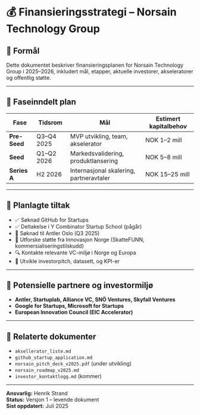 # 💰 Finansieringsstrategi – Norsain Technology Group

## 🎯 Formål
Dette dokumentet beskriver finansieringsplanen for Norsain Technology Group i 2025–2026, inkludert mål, etapper, aktuelle investorer, akseleratorer og offentlig støtte.

---

## 📅 Faseinndelt plan

| Fase | Tidsrom | Mål | Estimert kapitalbehov |
|------|---------|-----|------------------------|
| **Pre-Seed** | Q3–Q4 2025 | MVP utvikling, team, akselerator | NOK 1–2 mill |
| **Seed** | Q1–Q2 2026 | Markedsvalidering, produktlansering | NOK 5–8 mill |
| **Series A** | H2 2026 | Internasjonal skalering, partneravtaler | NOK 15–25 mill |

---

## 🏁 Planlagte tiltak

- ✅ Søknad GitHub for Startups
- ✅ Deltakelse i Y Combinator Startup School (pågår)
- 🔄 Søknad til Antler Oslo (Q3 2025)
- 🔄 Utforske støtte fra Innovasjon Norge (SkatteFUNN, kommersialiseringstilskudd)
- 🔍 Kontakte relevante VC-miljø i Norge og Europa
- 📑 Utvikle investorpitch, datasett, og KPI-er

---

## 🤝 Potensielle partnere og investormiljø

- **Antler, Startuplab, Alliance VC, SNÖ Ventures, Skyfall Ventures**
- **Google for Startups, Microsoft for Startups**
- **European Innovation Council (EIC Accelerator)**

---

## 📎 Relaterte dokumenter

- `aksellerator_liste.md`  
- `github_startup_application.md`  
- `norsain_pitch_deck_v2025.pdf` (under utvikling)  
- `norsain_roadmap_v2025.md`  
- `investor_kontaktlogg.md` (kommer)

---

**Ansvarlig:** Henrik Strand  
**Status:** Versjon 1 – levende dokument  
**Sist oppdatert:** Juli 2025